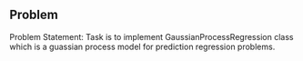 ## Problem

Problem Statement: Task is to implement GaussianProcessRegression class which is a guassian process model for prediction regression problems.